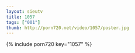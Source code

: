 ```yaml
--- 
layout: sieutv
title: 1057
tags: ["001"]
thumb: http://porn720.net/video/1057/poster.jpg
---
```

{% include porn720 key="1057" %} 
